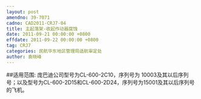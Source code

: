 ```yaml
---
layout: post
amendno: 39-7071
cadno: CAD2011-CRJ7-04
title: 主起落架-收起作动器腐蚀
date: 2011-09-21 00:00:00 +0800
effdate: 2011-09-22 00:00:00 +0800
tag: CRJ7
categories: 民航华东地区管理局适航审定处
author: 袁晓峰
---
```


##适用范围:
庞巴迪公司型号为CL-600-2C10，序列号为 10003及其以后序列号；以及型号为CL-600-2D15和CL-600-2D24，序列号为15001及其以后序列号的飞机。

